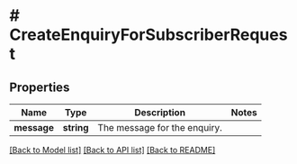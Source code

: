 # # CreateEnquiryForSubscriberRequest

## Properties

Name | Type | Description | Notes
------------ | ------------- | ------------- | -------------
**message** | **string** | The message for the enquiry. |

[[Back to Model list]](../../README.md#models) [[Back to API list]](../../README.md#endpoints) [[Back to README]](../../README.md)
